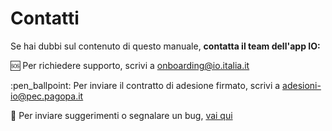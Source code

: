 # Contatti

Se hai dubbi sul contenuto di questo manuale, **contatta il team dell'app IO:**

:sos: Per richiedere supporto, scrivi a [onboarding@io.italia.it](mailto:onboarding@io.italia.it)

:pen\_ballpoint: Per inviare il contratto di adesione firmato, scrivi a [adesioni-io@pec.pagopa.it](mailto:adesioni-io@pec.pagopa.it)

:bug: Per inviare suggerimenti o segnalare un bug, [vai qui](https://github.com/pagopa/io-app/issues/new/choose)
